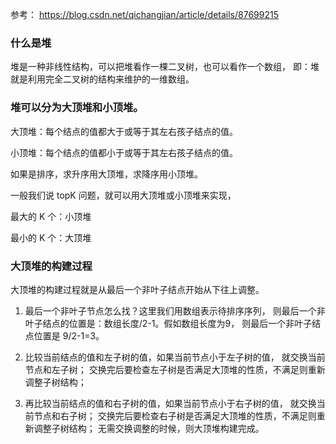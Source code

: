 参考：
https://blog.csdn.net/qichangjian/article/details/87699215
### 什么是堆
堆是一种非线性结构，可以把堆看作一棵二叉树，也可以看作一个数组，
即：堆就是利用完全二叉树的结构来维护的一维数组。

### 堆可以分为大顶堆和小顶堆。
大顶堆：每个结点的值都大于或等于其左右孩子结点的值。

小顶堆：每个结点的值都小于或等于其左右孩子结点的值。

如果是排序，求升序用大顶堆，求降序用小顶堆。

一般我们说 topK 问题，就可以用大顶堆或小顶堆来实现，

最大的 K 个：小顶堆

最小的 K 个：大顶堆

### 大顶堆的构建过程
大顶堆的构建过程就是从最后一个非叶子结点开始从下往上调整。

1. 最后一个非叶子节点怎么找？这里我们用数组表示待排序序列，
则最后一个非叶子结点的位置是：数组长度/2-1。假如数组长度为9，
则最后一个非叶子结点位置是 9/2-1=3。

2. 比较当前结点的值和左子树的值，如果当前节点小于左子树的值，
就交换当前节点和左子树； 交换完后要检查左子树是否满足大顶堆的性质，不满足则重新调整子树结构；

3. 再比较当前结点的值和右子树的值，如果当前节点小于右子树的值， 就交换当前节点和右子树；
交换完后要检查右子树是否满足大顶堆的性质，不满足则重新调整子树结构； 无需交换调整的时候，则大顶堆构建完成。